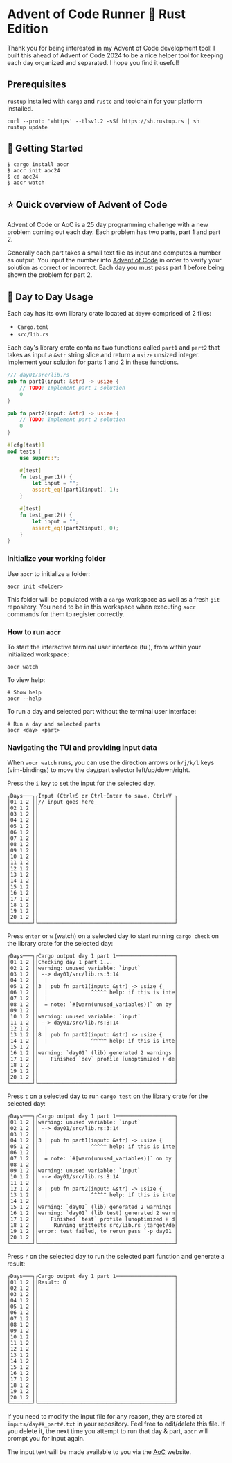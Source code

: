 # Advent of Code Runner :crab: Rust Edition

Thank you for being interested in my Advent of Code development tool! I built this ahead of Advent of Code 2024 to be a nice helper tool for keeping each day organized and separated. I hope you find it useful!

## Prerequisites

`rustup` installed with `cargo` and `rustc` and toolchain for your platform installed.

```shell
curl --proto '=https' --tlsv1.2 -sSf https://sh.rustup.rs | sh
rustup update
```

## :rocket: Getting Started

```shell
$ cargo install aocr
$ aocr init aoc24 
$ cd aoc24
$ aocr watch
```

## :star: Quick overview of Advent of Code

Advent of Code or AoC is a 25 day programming challenge with a new problem coming out each day. Each problem has two parts, part 1 and part 2.

Generally each part takes a small text file as input and computes a number as output. You input the number into [Advent of Code](https://adventofcode.com/) in order to verify your solution as correct or incorrect. Each day you must pass part 1 before being shown the problem for part 2.

## :book: Day to Day Usage

Each day has its own library crate located at `day##` comprised of 2 files:
- `Cargo.toml`
- `src/lib.rs`

Each day's library crate contains two functions called `part1` and `part2` that takes as input a `&str` string slice and return a `usize` unsized integer. Implement your solution for parts 1 and 2 in these functions.

```rust
/// day01/src/lib.rs
pub fn part1(input: &str) -> usize {
    // TODO: Implement part 1 solution
    0
}

pub fn part2(input: &str) -> usize {
    // TODO: Implement part 2 solution
    0
}

#[cfg(test)]
mod tests {
    use super::*;

    #[test]
    fn test_part1() {
        let input = "";
        assert_eq!(part1(input), 1);
    }

    #[test]
    fn test_part2() {
        let input = "";
        assert_eq!(part2(input), 0);
    }
}
```
### Initialize your working folder

Use `aocr` to initialize a folder:

```shell
aocr init <folder>
```

This folder will be populated with a `cargo` workspace as well as a fresh `git` repository. You need to be in this workspace when executing `aocr` commands for them to register correctly.

### How to run `aocr` 

To start the interactive terminal user interface (tui), from within your initialized workspace:

```shell
aocr watch
```

To view help:

```shell
# Show help
aocr --help
```

To run a day and selected part without the terminal user interface:

```shell
# Run a day and selected parts
aocr <day> <part>
```

### Navigating the TUI and providing input data

When `aocr watch` runs, you can use the direction arrows or `h/j/k/l` keys (vim-bindings) to move the day/part selector left/up/down/right. 

Press the `i` key to set the input for the selected day.

```
┌Days───┐┌Input (Ctrl+S or Ctrl+Enter to save, Ctrl+V ┐
│01 1 2 ││// input goes here_                         │
│02 1 2 ││                                            │
│03 1 2 ││                                            │
│04 1 2 ││                                            │
│05 1 2 ││                                            │
│06 1 2 ││                                            │
│07 1 2 ││                                            │
│08 1 2 ││                                            │
│09 1 2 ││                                            │
│10 1 2 ││                                            │
│11 1 2 ││                                            │
│12 1 2 ││                                            │
│13 1 2 ││                                            │
│14 1 2 ││                                            │
│15 1 2 ││                                            │
│16 1 2 ││                                            │
│17 1 2 ││                                            │
│18 1 2 ││                                            │
│19 1 2 ││                                            │
│20 1 2 ││                                            │
└───────┘└────────────────────────────────────────────┘
```

Press `enter` or `w` (watch) on a selected day to start running `cargo check` on the library crate for the selected day:

```
┌Days───┐┌Cargo output day 1 part 1───────────────────┐
│01 1 2 ││Checking day 1 part 1...                    │
│02 1 2 ││warning: unused variable: `input`           │
│03 1 2 ││ --> day01/src/lib.rs:3:14                  │
│04 1 2 ││  |                                         │
│05 1 2 ││3 | pub fn part1(input: &str) -> usize {    │
│06 1 2 ││  |              ^^^^^ help: if this is inte│
│07 1 2 ││  |                                         │
│08 1 2 ││  = note: `#[warn(unused_variables)]` on by │
│09 1 2 ││                                            │
│10 1 2 ││warning: unused variable: `input`           │
│11 1 2 ││ --> day01/src/lib.rs:8:14                  │
│12 1 2 ││  |                                         │
│13 1 2 ││8 | pub fn part2(input: &str) -> usize {    │
│14 1 2 ││  |              ^^^^^ help: if this is inte│
│15 1 2 ││                                            │
│16 1 2 ││warning: `day01` (lib) generated 2 warnings │
│17 1 2 ││    Finished `dev` profile [unoptimized + de│
│18 1 2 ││                                            │
│19 1 2 ││                                            │
│20 1 2 ││                                            │
└───────┘└────────────────────────────────────────────┘
```

Press `t` on a selected day to run `cargo test` on the library crate for the selected day:

```
┌Days───┐┌Cargo output day 1 part 1───────────────────┐
│01 1 2 ││warning: unused variable: `input`           │
│02 1 2 ││ --> day01/src/lib.rs:3:14                  │
│03 1 2 ││  |                                         │
│04 1 2 ││3 | pub fn part1(input: &str) -> usize {    │
│05 1 2 ││  |              ^^^^^ help: if this is inte│
│06 1 2 ││  |                                         │
│07 1 2 ││  = note: `#[warn(unused_variables)]` on by │
│08 1 2 ││                                            │
│09 1 2 ││warning: unused variable: `input`           │
│10 1 2 ││ --> day01/src/lib.rs:8:14                  │
│11 1 2 ││  |                                         │
│12 1 2 ││8 | pub fn part2(input: &str) -> usize {    │
│13 1 2 ││  |              ^^^^^ help: if this is inte│
│14 1 2 ││                                            │
│15 1 2 ││warning: `day01` (lib) generated 2 warnings │
│16 1 2 ││warning: `day01` (lib test) generated 2 warn│
│17 1 2 ││    Finished `test` profile [unoptimized + d│
│18 1 2 ││     Running unittests src/lib.rs (target/de│
│19 1 2 ││error: test failed, to rerun pass `-p day01 │
│20 1 2 ││                                            │
└───────┘└────────────────────────────────────────────┘
```

Press `r` on the selected day to run the selected part function and generate a result:

```
┌Days───┐┌Cargo output day 1 part 1───────────────────┐
│01 1 2 ││Result: 0                                   │
│02 1 2 ││                                            │
│03 1 2 ││                                            │
│04 1 2 ││                                            │
│05 1 2 ││                                            │
│06 1 2 ││                                            │
│07 1 2 ││                                            │
│08 1 2 ││                                            │
│09 1 2 ││                                            │
│10 1 2 ││                                            │
│11 1 2 ││                                            │
│12 1 2 ││                                            │
│13 1 2 ││                                            │
│14 1 2 ││                                            │
│15 1 2 ││                                            │
│16 1 2 ││                                            │
│17 1 2 ││                                            │
│18 1 2 ││                                            │
│19 1 2 ││                                            │
│20 1 2 ││                                            │
└───────┘└────────────────────────────────────────────┘
```

If you need to modify the input file for any reason, they are stored at `inputs/day##_part#.txt` in your repository. Feel free to edit/delete this file. If you delete it, the next time you attempt to run that day & part, `aocr` will prompt you for input again.

The input text will be made available to you via the [AoC](http://adventofcode.com/) website.

